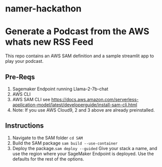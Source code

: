 # namer-hackathon
# Generate a Podcast from the AWS whats new RSS Feed

This repo contains an AWS SAM definition and a sample streamlit app to play your podcast.

## Pre-Reqs
1. Sagemaker Endpoint running Llama-2-7b-chat
2. AWS CLI
3. AWS SAM CLI   see https://docs.aws.amazon.com/serverless-application-model/latest/developerguide/install-sam-cli.html
4. Note: If you use AWS Cloud9, 2 and 3 above are already preinstalled.

## Instructions

1. Navigate to the SAM folder `cd SAM`
2. Build the SAM package `sam build --use-container`
3. Deploy the package.`sam deploy --guided`  Give your stack a name, and use the region where your SageMaker Endpoint is deployed.  Use the defaults for the rest of the options.

